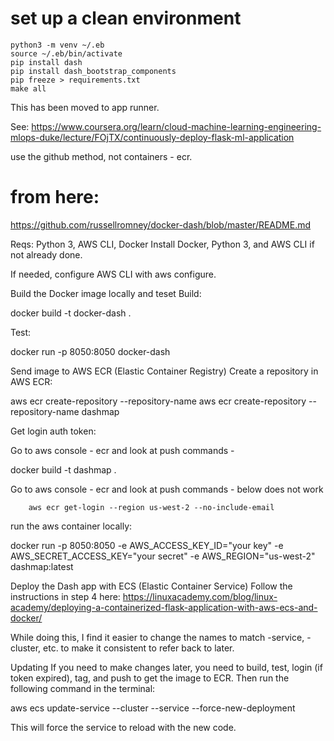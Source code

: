 
# set up a clean environment

```
python3 -m venv ~/.eb
source ~/.eb/bin/activate
pip install dash
pip install dash_bootstrap_components
pip freeze > requirements.txt
make all
```
This has been moved to app runner.  

See:  https://www.coursera.org/learn/cloud-machine-learning-engineering-mlops-duke/lecture/FOjTX/continuously-deploy-flask-ml-application

use the github method, not containers - ecr.

#  from here:

https://github.com/russellromney/docker-dash/blob/master/README.md


Reqs: Python 3, AWS CLI, Docker
Install Docker, Python 3, and AWS CLI if not already done.

If needed, configure AWS CLI with aws configure.

Build the Docker image locally and teset
Build:

docker build -t docker-dash .

Test:

docker run -p 8050:8050 docker-dash

Send image to AWS ECR (Elastic Container Registry)
Create a repository in AWS ECR:

aws ecr create-repository --repository-name <my-repo-name>
aws ecr create-repository --repository-name dashmap

Get login auth token:

Go to aws console - ecr and look at push commands - 

docker build -t dashmap .

Go to aws console - ecr and look at push commands -  below does not work

        aws ecr get-login --region us-west-2 --no-include-email


run the aws container locally:

docker run -p 8050:8050 -e AWS_ACCESS_KEY_ID="your key" -e  AWS_SECRET_ACCESS_KEY="your secret" -e AWS_REGION="us-west-2" dashmap:latest      

Deploy the Dash app with ECS (Elastic Container Service)
Follow the instructions in step 4 here: https://linuxacademy.com/blog/linux-academy/deploying-a-containerized-flask-application-with-aws-ecs-and-docker/

While doing this, I find it easier to change the names to match -service, -cluster, etc. to make it consistent to refer back to later.

Updating
If you need to make changes later, you need to build, test, login (if token expired), tag, and push to get the image to ECR. Then run the following command in the terminal:

aws ecs update-service --cluster <cluster name> --service <service name> --force-new-deployment

This will force the service to reload with the new code.


